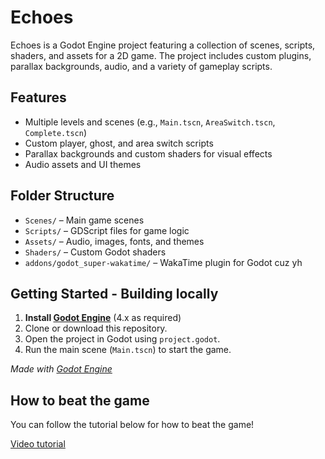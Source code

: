 # Echoes

Echoes is a Godot Engine project featuring a collection of scenes, scripts, shaders, and assets for a 2D game. The project includes custom plugins, parallax backgrounds, audio, and a variety of gameplay scripts.

## Features
- Multiple levels and scenes (e.g., `Main.tscn`, `AreaSwitch.tscn`, `Complete.tscn`)
- Custom player, ghost, and area switch scripts
- Parallax backgrounds and custom shaders for visual effects
- Audio assets and UI themes

## Folder Structure
- `Scenes/` – Main game scenes
- `Scripts/` – GDScript files for game logic
- `Assets/` – Audio, images, fonts, and themes
- `Shaders/` – Custom Godot shaders
- `addons/godot_super-wakatime/` – WakaTime plugin for Godot cuz yh

## Getting Started - Building locally
1. **Install [Godot Engine](https://godotengine.org/)** (4.x as required)
2. Clone or download this repository.
3. Open the project in Godot using `project.godot`.
4. Run the main scene (`Main.tscn`) to start the game.


*Made with [Godot Engine](https://godotengine.org/)*


## How to beat the game

You can follow the tutorial below for how to beat the game!

[Video tutorial]()
